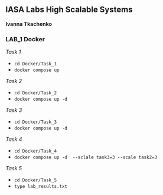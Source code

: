 ## IASA Labs High Scalable Systems

**Ivanna Tkachenko**

### LAB_1 Docker

*Task 1*

- `cd Docker/Task_1`
- `docker compose up`

*Task 2*

- `cd Docker/Task_2`
- `docker compose up -d`

*Task 3*

- `cd Docker/Task_3`
- `docker compose up -d`

*Task 4*

- `cd Docker/Task_4`
- `docker compose up -d  --sclale task3=3 --scale task2=3`

*Task 5*

- `cd Docker/Task_5`
- `type lab_results.txt`

